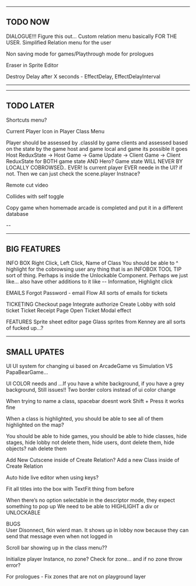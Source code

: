 ---------
TODO NOW
---------

DIALOGUE!!! Figure this out... Custom relation menu basically FOR THE USER. Simplified Relation menu for the user

Non saving mode for games/Playthrough mode for prologues
  
Eraser in Sprite Editor

Destroy Delay after X seconds - EffectDelay, EffectDelayInterval

---
---------
TODO LATER
---------

Shortcuts menu?

Current Player Icon in Player Class Menu

Player should be assessed by .classId by game clients
and assessed based on the state by the game host and game local and game 
  its possible it goes Host ReduxState -> Host Game -> Game Update -> Client Game -> Client ReduxState
for BOTH game state AND Hero? Game state WILL NEVER BY LOCALLY COBROWSED.. EVER!
Is current player EVER neede in the UI? if not. Then we can just check the scene.player Instnace?

Remote cut video

Collides with self toggle

Copy game when homemade arcade is completed and put it in a different database

--

---------
BIG FEATURES
---------

INFO BOX 
  Right Click, Left Click, Name of Class
  You should be able to ^ highlight for the cobrowsing user any thing that is an INFOBOX
  TOOL TIP sort of thing. Perhaps is inside the Unlockable Component. Perhaps we just like...
  also have other additions to it like -- Information, Highlight click

EMAILS
  Forgot Password - email Flow
  All sorts of emails for tickets

TICKETING
  Checkout page
    Integrate authorize
    Create Lobby with sold ticket
  Ticket Receipt Page
  Open Ticket Modal effect

FEATURES
  Sprite sheet editor page
      Glass sprites from Kenney are all sorts of fucked up...?

-----
SMALL UPATES
-----

UI
  UI system for changing ui based on ArcadeGame vs Simulation VS PapaBearGame...
  
  UI COLOR needs and ...If you have a white background, if you have a grey background, Still issues!! Two border colors instead of ui color change
  
  When trying to name a class, spacebar doesnt work
    Shift + Press it works fine
  
  When a class is highlighted, you should be able to see all of them highlighted on the map?
  
  You should be able to hide games, you should be able to hide classes, hide stages, hide lobby not delete them, hide users, dont delete them, hide objects? nah delete them
  
  Add New Cutscene inside of Create Relation? Add a new Class inside of Create Relation
  
  Auto hide live editor when using keys?
    
  Fit all titles into the box with TextFit thing from before

  When there’s no option selectable in the descriptor mode, they expect something to pop up 
  We need to be able to HIGHLIGHT a div or UNLOCKABLE

BUGS  
  User Disonnect, fkin wierd man. It shows up in lobby now because they can send that message even when not logged in 

  Scroll bar showing up in the class menu??

  Initialize player Instance, no zone? Check for zone… and if no zone throw error?

  For prologues - Fix zones that are not on playground layer 
